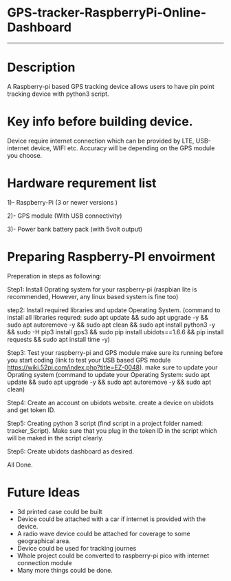 # GPS-tracker-RaspberryPi-Online-Dashboard
--------------------------------------------------------------------------------------------------------------------------------------------------------------------

# Description
A Raspberry-pi based GPS tracking device allows users to have pin point tracking device with python3 script.

# Key info before building device.
Device require internet connection which can be provided by LTE, USB-internet device, WIFI etc. Accuracy will be depending on the GPS module you choose.

# Hardware requrement list
1)- Raspberry-Pi (3 or newer versions )

2)- GPS module (With USB connectivity)

3)- Power bank battery pack (with 5volt output)

# Preparing Raspberry-PI envoirment
Preperation in steps as following: 

Step1: Install Oprating system for your raspberry-pi (raspbian lite is recommended, However, any linux based system is fine too)

step2: Install required libraries and update Operating System. (command to install all libraries requred: sudo apt update && sudo apt upgrade -y && sudo apt autoremove -y && sudo apt clean && sudo apt install python3 -y && sudo -H pip3 install gps3 && sudo pip install ubidots==1.6.6 && pip install requests && sudo apt install time -y)

Step3: Test your raspberry-pi and GPS module make sure its running before you start coding (link to test your USB based GPS module https://wiki.52pi.com/index.php?title=EZ-0048). make sure to update your Oprating system (command to update your Operating System: sudo apt update && sudo apt upgrade -y && sudo apt autoremove -y && sudo apt clean)

Step4: Create an account on ubidots website. create a device on ubidots and get token ID.

Step5: Creating python 3 script (find script in a project folder named: tracker_Script). Make sure that you plug in the token ID in the script which will be maked in the script clearly.

Step6: Create ubidots dashboard as desired.

All Done.

# Future Ideas
- 3d printed case could be built
- Device could be attached with a car if internet is provided with the device. 
- A radio wave device could be attached for coverage to some geographical area. 
- Device could be used for tracking journes 
- Whole project could be converted to raspberry-pi pico with internet connection module
- Many more things could be done.
